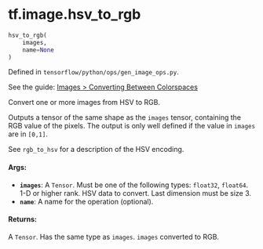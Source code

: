 <div itemscope itemtype="http://developers.google.com/ReferenceObject">
<meta itemprop="name" content="tf.image.hsv_to_rgb" />
</div>

# tf.image.hsv_to_rgb

``` python
hsv_to_rgb(
    images,
    name=None
)
```



Defined in `tensorflow/python/ops/gen_image_ops.py`.

See the guide: [Images > Converting Between Colorspaces](../../../../api_guides/python/image.md#Converting_Between_Colorspaces)

Convert one or more images from HSV to RGB.

Outputs a tensor of the same shape as the `images` tensor, containing the RGB
value of the pixels. The output is only well defined if the value in `images`
are in `[0,1]`.

See `rgb_to_hsv` for a description of the HSV encoding.

#### Args:

* <b>`images`</b>: A `Tensor`. Must be one of the following types: `float32`, `float64`.
    1-D or higher rank. HSV data to convert. Last dimension must be size 3.
* <b>`name`</b>: A name for the operation (optional).


#### Returns:

A `Tensor`. Has the same type as `images`. `images` converted to RGB.